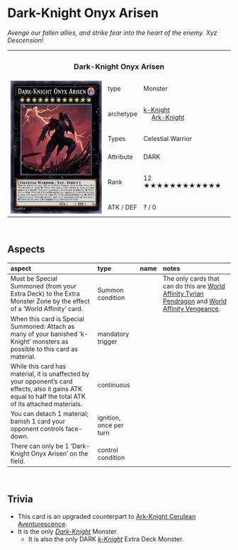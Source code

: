 # Dark-Knight Onyx Arisen

*Avenge our fallen allies, and strike fear into the heart of the enemy. Xyz Descension!*


<table>
  <tr>
    <th colspan="3"> <h3> Dark-Knight Onyx Arisen </h3> </th>
  </tr>
  <tr>
    <td rowspan="7"> <img src="../../../../.assets/cards/xyz/Onyx Arisen.png" width="320px"> </td>
  </tr>
  <tr>
    <td> type </td>
    <td> Monster </td>
  </tr>
  <tr>
    <td> archetype </td>
    <td> <a href="../../../archetypes/k-Knight.md">k-Knight</a> <br> &emsp; <a href="../../../archetypes/Ark-Knight.md">Ark-Knight</a> </td>
  </tr>
  <tr>
    <td> Types </td>
    <td> Celestial Warrior </td>
  </tr>
  <tr>
    <td> Attribute </td>
    <td> DARK </td>
  </tr>
  <tr>
    <td> Rank </td>
    <td> 12 ★★★★★★★★★★★★ </td>
  </tr>
  <tr>
    <td> ATK / DEF </td>
    <td> ? / 0 </td>
  </tr>
</table>


<br>


## Aspects

| aspect | type | name | notes |
| :----- | :--- | :--- | :---- |
| Must be Special Summoned (from your Extra Deck) to the Extra Monster Zone by the effect of a ‘World Affinity’ card. | Summon condition | | The only cards that can do this are [World Affinity Tyrian Pendragon](../../../archetypes/World%20Affinity.md) and [World Affinity Vengeance](../../../archetypes/World%20Affinity.md). |
| When this card is Special Summoned: Attach as many of your banished ‘k-Knight’ monsters as possible to this card as material. | mandatory trigger | | |
| While this card has material, it is unaffected by your opponent’s card effects, also it gains ATK equal to half the total ATK of its attached materials. | continuous | | |
| You can detach 1 material; banish 1 card your opponent controls face-down. | ignition, once per turn | | |
| There can only be 1 ‘Dark-Knight Onyx Arisen’ on the field. | control condition | | |


<br>


## Trivia

- This card is an upgraded counterpart to [Ark-Knight Cerulean Aventurescence](../link/Ark-Knight%20Cerulean%20Aventurescence.md).
- It is the only [*Dark-Knight*](../../../archetypes/Ark-Knight.md) Monster.
  - It is also the only DARK [*k-Knight*](../../../archetypes/k-Knight.md) Extra Deck Monster.
